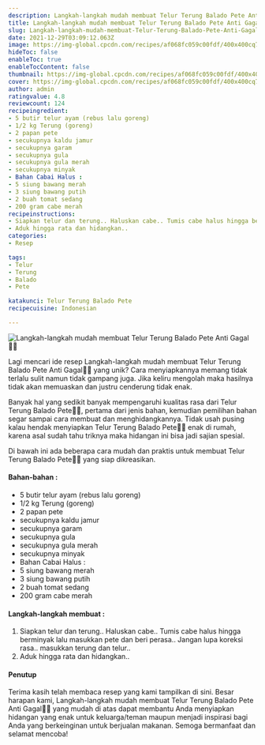 ```yaml
---
description: Langkah-langkah mudah membuat Telur Terung Balado Pete Anti Gagal"
title: Langkah-langkah mudah membuat Telur Terung Balado Pete Anti Gagal
slug: Langkah-langkah-mudah-membuat-Telur-Terung-Balado-Pete-Anti-Gagal
date: 2021-12-29T03:09:12.063Z
image: https://img-global.cpcdn.com/recipes/af068fc059c00fdf/400x400cq70/photo.jpg
hideToc: false
enableToc: true
enableTocContent: false
thumbnail: https://img-global.cpcdn.com/recipes/af068fc059c00fdf/400x400cq70/photo.jpg
cover: https://img-global.cpcdn.com/recipes/af068fc059c00fdf/400x400cq70/photo.jpg
author: admin
ratingvalue: 4.8
reviewcount: 124
recipeingredient:
- 5 butir telur ayam (rebus lalu goreng)
- 1/2 kg Terung (goreng)
- 2 papan pete
- secukupnya kaldu jamur
- secukupnya garam
- secukupnya gula
- secukupnya gula merah
- secukupnya minyak
- Bahan Cabai Halus :
- 5 siung bawang merah
- 3 siung bawang putih
- 2 buah tomat sedang
- 200 gram cabe merah
recipeinstructions:
- Siapkan telur dan terung.. Haluskan cabe.. Tumis cabe halus hingga berminyak lalu masukkan pete dan beri perasa.. Jangan lupa koreksi rasa.. masukkan terung dan telur..
- Aduk hingga rata dan hidangkan..
categories:
- Resep

tags:
- Telur
- Terung
- Balado
- Pete

katakunci: Telur Terung Balado Pete
recipecuisine: Indonesian

---
```


![Langkah-langkah mudah membuat Telur Terung Balado Pete Anti Gagal👩‍🍳](https://img-global.cpcdn.com/recipes/af068fc059c00fdf/400x400cq70/photo.jpg)

Lagi mencari ide resep Langkah-langkah mudah membuat Telur Terung Balado Pete Anti Gagal👩‍🍳 yang unik? Cara menyiapkannya memang tidak terlalu sulit namun tidak gampang juga. Jika keliru mengolah maka hasilnya tidak akan memuaskan dan justru cenderung tidak enak.

Banyak hal yang sedikit banyak mempengaruhi kualitas rasa dari Telur Terung Balado Pete👩‍🍳, pertama dari jenis bahan, kemudian pemilihan bahan segar sampai cara membuat dan menghidangkannya. Tidak usah pusing kalau hendak menyiapkan Telur Terung Balado Pete👩‍🍳 enak di rumah, karena asal sudah tahu triknya maka hidangan ini bisa jadi sajian spesial.

Di bawah ini ada beberapa cara mudah dan praktis untuk membuat Telur Terung Balado Pete👩‍🍳 yang siap dikreasikan.

<!--inarticleads1-->

#### Bahan-bahan :

- 5 butir telur ayam (rebus lalu goreng)
- 1/2 kg Terung (goreng)
- 2 papan pete
- secukupnya kaldu jamur
- secukupnya garam
- secukupnya gula
- secukupnya gula merah
- secukupnya minyak
- Bahan Cabai Halus :
- 5 siung bawang merah
- 3 siung bawang putih
- 2 buah tomat sedang
- 200 gram cabe merah

<!--inarticleads2-->

#### Langkah-langkah membuat :

1. Siapkan telur dan terung.. Haluskan cabe.. Tumis cabe halus hingga berminyak lalu masukkan pete dan beri perasa.. Jangan lupa koreksi rasa.. masukkan terung dan telur..
1. Aduk hingga rata dan hidangkan..

#### Penutup

Terima kasih telah membaca resep yang kami tampilkan di sini. Besar harapan kami, Langkah-langkah mudah membuat Telur Terung Balado Pete Anti Gagal👩‍🍳 yang mudah di atas dapat membantu Anda menyiapkan hidangan yang enak untuk keluarga/teman maupun menjadi inspirasi bagi Anda yang berkeinginan untuk berjualan makanan. Semoga bermanfaat dan selamat mencoba!